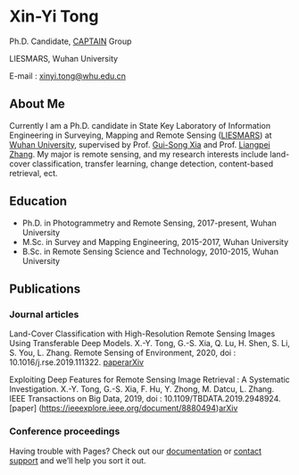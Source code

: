 # Xin-Yi Tong

Ph.D. Candidate, [CAPTAIN](http://captain.whu.edu.cn/) Group

LIESMARS, Wuhan University

E-mail : xinyi.tong@whu.edu.cn

## About Me
Currently I am a Ph.D. candidate in State Key Laboratory of Information Engineering in Surveying, Mapping and Remote Sensing ([LIESMARS](http://www.lmars.whu.edu.cn/en/)) at [Wuhan University](https://en.whu.edu.cn/), supervised by Prof. [Gui-Song Xia](http://captain.whu.edu.cn/xia_En.html) and Prof. [Liangpei Zhang](http://www.lmars.whu.edu.cn/prof_web/zhangliangpei/rs/index.html). My major is remote sensing, and my research interests include land-cover classification, transfer learning, change detection, content-based retrieval, ect.

## Education
- Ph.D. in Photogrammetry and Remote Sensing, 2017-present, Wuhan University
- M.Sc. in Survey and Mapping Engineering, 2015-2017, Wuhan University
- B.Sc. in Remote Sensing Science and Technology, 2010-2015, Wuhan University

## Publications

### Journal articles
Land-Cover Classification with High-Resolution Remote Sensing Images Using Transferable Deep Models.
X.-Y. Tong, G.-S. Xia, Q. Lu, H. Shen, S. Li, S. You, L. Zhang.
Remote Sensing of Environment, 2020, doi : 10.1016/j.rse.2019.111322. [paper](https://www.sciencedirect.com/science/article/abs/pii/S0034425719303414)[arXiv](https://arxiv.org/pdf/1807.05713.pdf)

Exploiting Deep Features for Remote Sensing Image Retrieval : A Systematic Investigation.
X.-Y. Tong, G.-S. Xia, F. Hu, Y. Zhong, M. Datcu, L. Zhang.
IEEE Transactions on Big Data, 2019, doi : 10.1109/TBDATA.2019.2948924. [paper]
(https://ieeexplore.ieee.org/document/8880494)[arXiv](https://arxiv.org/pdf/1707.07321.pdf)

### Conference proceedings
Having trouble with Pages? Check out our [documentation](https://help.github.com/categories/github-pages-basics/) or [contact support](https://github.com/contact) and we’ll help you sort it out.
